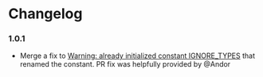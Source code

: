 # Changelog

### 1.0.1

 * Merge a fix to [Warning: already initialized constant IGNORE_TYPES](https://github.com/deanwilson/puppet-lint-no_symbolic_file_modes-check/issues/1) that renamed the constant. PR fix was helpfully provided by @Andor
